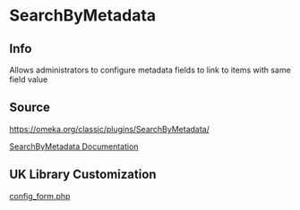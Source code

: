 # SearchByMetadata

## Info

  Allows administrators to configure metadata fields to link to items with same field value

## Source

  [https://omeka.org/classic/plugins/SearchByMetadata/ ](https://github.com/omeka/plugin-SearchByMetadata)

  [SearchByMetadata Documentation](https://omeka.org/classic/docs/Plugins/SearchByMetadata/)

## UK Library Customization

  [config_form.php](/config_form.php)


  
